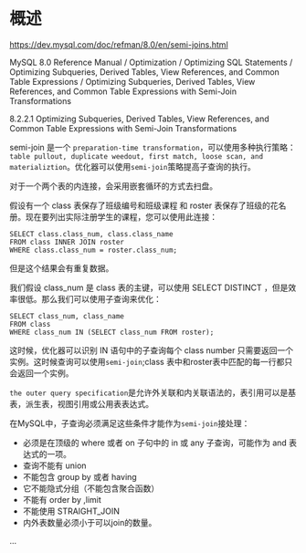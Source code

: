 # 概述

https://dev.mysql.com/doc/refman/8.0/en/semi-joins.html  

MySQL 8.0 Reference Manual  /  Optimization  /  Optimizing SQL Statements  /  Optimizing Subqueries, Derived Tables, View References, and Common Table Expressions  /  Optimizing Subqueries, Derived Tables, View References, and Common Table Expressions with Semi-Join Transformations

8.2.2.1 Optimizing Subqueries, Derived Tables, View References, and Common Table Expressions with Semi-Join Transformations

semi-join 是一个 `preparation-time transformation`，可以使用多种执行策略： `table pullout, duplicate weedout, first match, loose scan, and materializtion`。优化器可以使用`semi-join`策略提高子查询的执行。

对于一个两个表的内连接，会采用嵌套循环的方式去扫盘。

假设有一个 class 表保存了班级编号和班级课程 和 roster 表保存了班级的花名册。现在要列出实际注册学生的课程，您可以使用此连接：

```{}
SELECT class.class_num, class.class_name
FROM class INNER JOIN roster
WHERE class.class_num = roster.class_num;
```

但是这个结果会有重复数据。  

我们假设 class_num 是 class 表的主键，可以使用 SELECT DISTINCT ，但是效率很低。那么我们可以使用子查询来优化：

```{}
SELECT class_num, class_name
FROM class
WHERE class_num IN (SELECT class_num FROM roster);
```

这时候，优化器可以识别 IN 语句中的子查询每个 class number 只需要返回一个实例。这时候查询可以使用`semi-join`;class 表中和roster表中匹配的每一行都只会返回一个实例。  

`the outer query specification`是允许外关联和内关联语法的，表引用可以是基表，派生表，视图引用或公用表表达式。

在MySQL中，子查询必须满足这些条件才能作为`semi-join`接处理：

- 必须是在顶级的 where 或者 on 子句中的 in 或 any 子查询，可能作为 and 表达式的一项。
- 查询不能有 union
- 不能包含 group by 或者 having
- 它不能隐式分组（不能包含聚合函数）
- 不能有 order by ,limit
- 不能使用 STRAIGHT_JOIN
- 内外表数量必须小于可以join的数量。

...